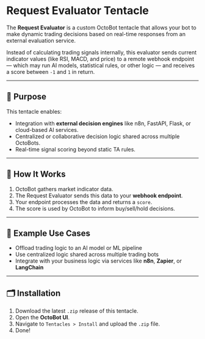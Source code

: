 # Request Evaluator Tentacle

The **Request Evaluator** is a custom OctoBot tentacle that allows your bot to make dynamic trading decisions based on real-time responses from an external evaluation service.

Instead of calculating trading signals internally, this evaluator sends current indicator values (like RSI, MACD, and price) to a remote webhook endpoint — which may run AI models, statistical rules, or other logic — and receives a score between `-1` and `1` in return.

---

## 🧠 Purpose

This tentacle enables:
- Integration with **external decision engines** like n8n, FastAPI, Flask, or cloud-based AI services.
- Centralized or collaborative decision logic shared across multiple OctoBots.
- Real-time signal scoring beyond static TA rules.

---

## 🚀 How It Works

1. OctoBot gathers market indicator data.
2. The Request Evaluator sends this data to your **webhook endpoint**.
3. Your endpoint processes the data and returns a `score`.
4. The score is used by OctoBot to inform buy/sell/hold decisions.

---

## 🧩 Example Use Cases

- Offload trading logic to an AI model or ML pipeline
- Use centralized logic shared across multiple trading bots
- Integrate with your business logic via services like **n8n**, **Zapier**, or **LangChain**

---

## 🗂️ Installation

1. Download the latest `.zip` release of this tentacle.
2. Open the **OctoBot UI**.
3. Navigate to `Tentacles > Install` and upload the `.zip` file.
4. Done!